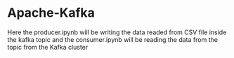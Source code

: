 # Apache-Kafka

Here the producer.ipynb will be writing the data readed from CSV file inside the kafka topic and the consumer.ipynb will be reading the data from the topic from the Kafka cluster
